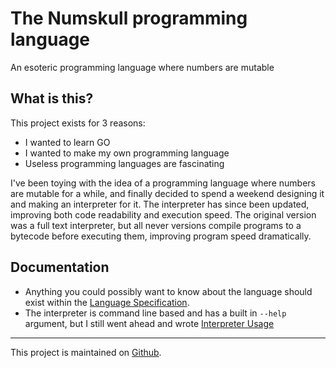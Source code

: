 # The Numskull programming language
 An esoteric programming language where numbers are mutable

## What is this?
 This project exists for 3 reasons:
 - I wanted to learn GO
 - I wanted to make my own programming language
 - Useless programming languages are fascinating
 
 I've been toying with the idea of a programming language where numbers are mutable for a while, and finally decided to spend a weekend designing it and making an interpreter for it. The interpreter has since been updated, improving both code readability and execution speed. The original version was a full text interpreter, but all never versions compile programs to a bytecode before executing them, improving program speed dramatically.

## Documentation
 - Anything you could possibly want to know about the language should exist within the [Language Specification](/LANGUAGE.md).
 - The interpreter is command line based and has a built in `--help` argument, but I still went ahead and wrote [Interpreter Usage](/USAGE.md)

---

This project is maintained on [Github](http://github.com/sukus21/numskull).
